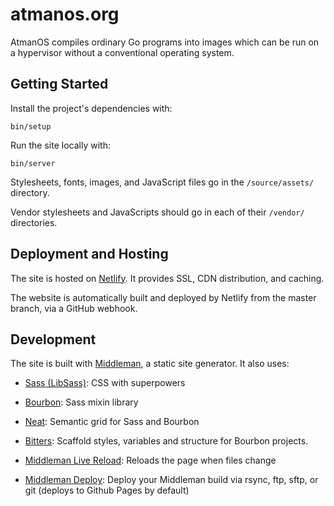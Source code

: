# atmanos.org

AtmanOS compiles ordinary Go programs into images which can be run on a
hypervisor without a conventional operating system.

## Getting Started

Install the project's dependencies with:

```
bin/setup
```

Run the site locally with:

```
bin/server
```

Stylesheets, fonts, images, and JavaScript files go in the `/source/assets/`
directory.

Vendor stylesheets and JavaScripts should go in each of their `/vendor/`
directories.

## Deployment and Hosting

The site is hosted on [Netlify]. It provides SSL, CDN distribution, and
caching.

The website is automatically built and deployed by Netlify from the master
branch, via a GitHub webhook.

  [Netlify]: https://www.netlify.com/

## Development

The site is built with [Middleman], a static site generator. It also uses:

* [Sass (LibSass)](http://sass-lang.com):
  CSS with superpowers
* [Bourbon](http://bourbon.io):
  Sass mixin library
* [Neat](http://neat.bourbon.io):
  Semantic grid for Sass and Bourbon
* [Bitters](http://bitters.bourbon.io):
  Scaffold styles, variables and structure for Bourbon projects.
* [Middleman Live Reload](https://github.com/middleman/middleman-livereload):
  Reloads the page when files change
* [Middleman Deploy](https://github.com/karlfreeman/middleman-deploy):
  Deploy your Middleman build via rsync, ftp, sftp, or git (deploys to Github
  Pages by default)

  [Middleman]: https://middlemanapp.com/

